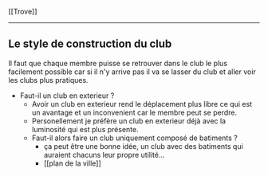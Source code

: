 [[Trove]]

---

## Le style de construction du club

Il faut que chaque membre puisse se retrouver dans le club le plus facilement possible car si il n'y arrive pas il va se lasser du club et aller voir les clubs plus pratiques.

- Faut-il un club en exterieur ?
	- Avoir un club en exterieur rend le déplacement plus libre ce qui est un avantage et un inconvenient car le membre peut se perdre.
	- Personellement je préfère un club en exterieur déjà avec la luminosité qui est plus présente.
	- Faut-il alors faire un club uniquement composé de batiments ?
		- ça peut être une bonne idée, un club avec des batiments qui auraient chacuns leur propre utilité...
		- [[plan de la ville]]